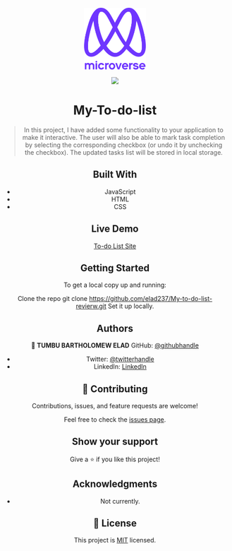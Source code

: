 <a name="readme-top"></a>

<div align="center">

  <img src="murple_logo.png" alt="logo" width="140"  height="auto" />
  <br/>

![](https://img.shields.io/badge/elad237)

# My-To-do-list

>In this project, I have added some functionality to your application to make it interactive. The user will also be able to mark task completion by selecting the corresponding checkbox (or undo it by unchecking the checkbox). The updated tasks list will be stored in local storage.

## Built With

- JavaScript
- HTML
- CSS

## Live Demo

[To-do List Site](https://elad237.github.io/my-to-do-list-revierw/dist/)

## Getting Started

To get a local copy up and running:

Clone the repo
git clone https://github.com/elad237/My-to-do-list-revierw.git
Set it up locally.

## Authors

👤 **TUMBU BARTHOLOMEW ELAD**
 GitHub: [@githubhandle](https://github.com/elad237)
- Twitter: [@twitterhandle](https://twitter.com/Elad59380989)
- LinkedIn: [LinkedIn](https://www.linkedin.com/in/tumbu-elad-896ab2183/)

## 🤝 Contributing

Contributions, issues, and feature requests are welcome!

Feel free to check the [issues page](https://github.com/elad237/My-to-do-list-revierw/issues).

## Show your support

Give a ⭐️ if you like this project!

## Acknowledgments

- Not currently.

## 📝 License

This project is [MIT](./LICENSE) licensed.
